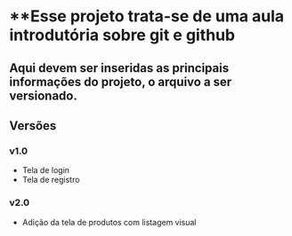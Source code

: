 # **Esse projeto trata-se de uma aula introdutória sobre git e github
## Aqui devem ser inseridas as principais informações do projeto, o arquivo a ser versionado.



## Versões

### v1.0
- Tela de login
- Tela de registro

### v2.0
- Adição da tela de produtos com listagem visual
